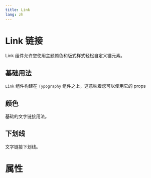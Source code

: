 ```yaml
---
title: Link
lang: zh
---
```


<script setup lang="ts">
  import props from "../../../example/link/description/zh-props.ts";
</script>


# Link 链接

Link 组件允许您使用主题颜色和版式样式轻松自定义锚元素。

## 基础用法

`Link` 组件构建在 `Typography` 组件之上，这意味着您可以使用它的 props

<demo src="../../../example/link/basic.vue" />

## 颜色

基础的文字链接用法。

<demo src="../../../example/link/color.vue" />

## 下划线

文字链接下划线。

<demo src="../../../example/link/underline.vue" />

# 属性

<table-block type="propsZh" :data="props" />
